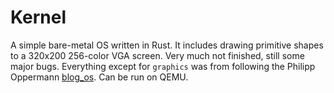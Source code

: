 # Kernel

A simple bare-metal OS written in Rust. It includes drawing primitive shapes to a 320x200 256-color VGA screen.
Very much not finished, still some major bugs.
Everything except for `graphics` was from following the Philipp Oppermann [blog_os](https://github.com/phil-opp/blog_os).
Can be run on QEMU.
